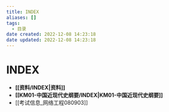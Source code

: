 ```yaml
---
title: INDEX
aliases: []
tags:
  - 目录
date created: 2022-12-08 14:23:18
date updated: 2022-12-08 14:23:18
---
```


# INDEX

- **[[资料/INDEX|资料]]**
- **[[KM01-中国近现代史纲要/INDEX|KM01-中国近现代史纲要]]**
- [[考试信息_网络工程080903]]
